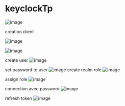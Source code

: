 # keyclockTp

![image](https://github.com/medelabbadi98/keyclockTp/assets/47115768/7e1d7e39-2767-4467-9f48-aea056d15224)

creation client

![image](https://github.com/medelabbadi98/keyclockTp/assets/47115768/5db1857b-e5df-422d-b3bd-0027f3dbbdd2)

![image](https://github.com/medelabbadi98/keyclockTp/assets/47115768/ac02e62c-930a-4403-a7db-586fd6607e94)

create user
![image](https://github.com/medelabbadi98/keyclockTp/assets/47115768/ab7a01a1-5f1c-48a6-ac3c-d44748ec34b7)

set password to user
![image](https://github.com/medelabbadi98/keyclockTp/assets/47115768/b56450a2-84a1-43c1-959e-bf0cf6a1da2a)
create realm role
![image](https://github.com/medelabbadi98/keyclockTp/assets/47115768/69e3cc42-e6bd-40f5-94e0-9a747ef1b454)

assign role
![image](https://github.com/medelabbadi98/keyclockTp/assets/47115768/eb84ce53-86ee-415a-9200-13fce60b4a32)

connection avec password
![image](https://github.com/medelabbadi98/keyclockTp/assets/47115768/0bf6cbc3-4187-43b2-abd6-d6ce7eb54098)

refresh token
![image](https://github.com/medelabbadi98/keyclockTp/assets/47115768/804f1cda-3267-4e4b-93db-d2c561503f16)








